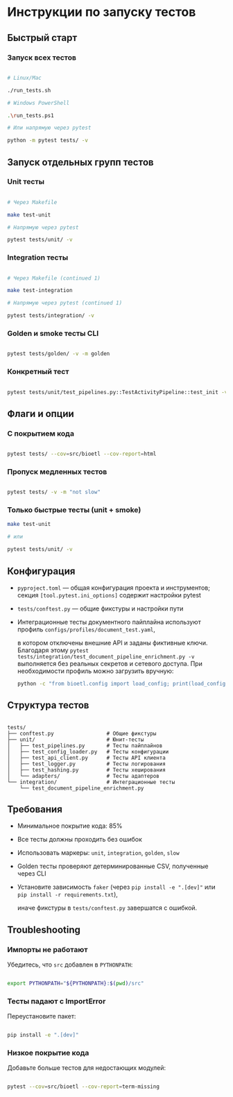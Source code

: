 # Инструкции по запуску тестов

## Быстрый старт

### Запуск всех тестов

```bash

# Linux/Mac

./run_tests.sh

# Windows PowerShell

.\run_tests.ps1

# Или напрямую через pytest

python -m pytest tests/ -v

```

## Запуск отдельных групп тестов

### Unit тесты

```bash

# Через Makefile

make test-unit

# Напрямую через pytest

pytest tests/unit/ -v

```

### Integration тесты

```bash

# Через Makefile (continued 1)

make test-integration

# Напрямую через pytest (continued 1)

pytest tests/integration/ -v

```

### Golden и smoke тесты CLI

```bash

pytest tests/golden/ -v -m golden

```

### Конкретный тест

```bash

pytest tests/unit/test_pipelines.py::TestActivityPipeline::test_init -v

```

## Флаги и опции

### С покрытием кода

```bash

pytest tests/ --cov=src/bioetl --cov-report=html

```

### Пропуск медленных тестов

```bash

pytest tests/ -v -m "not slow"

```

### Только быстрые тесты (unit + smoke)

```bash
make test-unit

# или

pytest tests/unit/ -v

```

## Конфигурация

- `pyproject.toml` — общая конфигурация проекта и инструментов; секция `[tool.pytest.ini_options]` содержит настройки pytest
- `tests/conftest.py` — общие фикстуры и настройки пути
- Интеграционные тесты документного пайплайна используют профиль `configs/profiles/document_test.yaml`,

  в котором отключены внешние API и заданы фиктивные ключи. Благодаря этому `pytest tests/integration/test_document_pipeline_enrichment.py -v`
  выполняется без реальных секретов и сетевого доступа. При необходимости профиль можно загрузить вручную:

  ```bash
  python -c "from bioetl.config import load_config; print(load_config('configs/profiles/document_test.yaml'))"
  ```

## Структура тестов

```text

tests/
├── conftest.py                 # Общие фикстуры
├── unit/                       # Юнит-тесты
│   ├── test_pipelines.py       # Тесты пайплайнов
│   ├── test_config_loader.py   # Тесты конфигурации
│   ├── test_api_client.py      # Тесты API клиента
│   ├── test_logger.py          # Тесты логирования
│   ├── test_hashing.py         # Тесты хеширования
│   └── adapters/               # Тесты адаптеров
└── integration/                # Интеграционные тесты
    └── test_document_pipeline_enrichment.py

```

## Требования

- Минимальное покрытие кода: 85%
- Все тесты должны проходить без ошибок
- Использовать маркеры: `unit`, `integration`, `golden`, `slow`
- Golden тесты проверяют детерминированные CSV, полученные через CLI
- Установите зависимость `faker` (через `pip install -e ".[dev]"` или `pip install -r requirements.txt`),

  иначе фикстуры в `tests/conftest.py` завершатся с ошибкой.

## Troubleshooting

### Импорты не работают

Убедитесь, что `src` добавлен в `PYTHONPATH`:

```bash

export PYTHONPATH="${PYTHONPATH}:$(pwd)/src"

```

### Тесты падают с ImportError

Переустановите пакет:

```bash

pip install -e ".[dev]"

```

### Низкое покрытие кода

Добавьте больше тестов для недостающих модулей:

```bash

pytest --cov=src/bioetl --cov-report=term-missing

```
